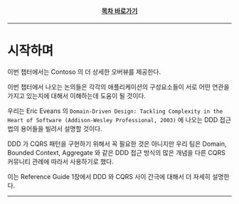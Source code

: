 <div align="center">

#### [목차 바로가기](https://github.com/dhslrl321/cqrs-journey-guide-korean/blob/master/Table%20of%20Contents.md)

</div>

---

# 시작하며

이번 챕터에서는 Contoso 의 더 상세한 오버뷰를 제공한다.

이번 챕터에서 나오는 논의들은 각각의 애플리케이션의 구성요소들이 서로 어떤 연관을 가지고 있는지에 대해서 이해하는데 도움이 될 것이다.

우리는 Eric Eveans 의 `Domain-Driven Design: Tackling Complexity in the Heart of Software (Addison-Wesley Professional, 2003)` 에 나오는 DDD 접근법의 용어들을 빌려서 설명할 것이다.

DDD 가 CQRS 패턴을 구현하기 위해서 꼭 필요한 것은 아니지만 우리 팀은 Domain, Bounded Context, Aggregate 와 같은 DDD 접근 방식의 많은 개념을 다른 CQRS 커뮤니티 관례에 따라서 사용하기로 했다.

이는 Reference Guide 1장에서 DDD 와 CQRS 사이 간극에 대해서 더 자세히 설명한다.

---
